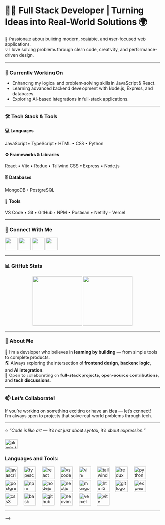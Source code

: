 # 👨‍💻 Full Stack Developer | Turning Ideas into Real-World Solutions 🌍  

🚀 Passionate about building modern, scalable, and user-focused web applications.  
💡 I love solving problems through clean code, creativity, and performance-driven design.  

---

### 🌱 Currently Working On
- Enhancing my logical and problem-solving skills in JavaScript & React.  
- Learning advanced backend development with Node.js, Express, and databases.  
- Exploring AI-based integrations in full-stack applications.

---

### 🛠️ Tech Stack & Tools

#### 💻 Languages
JavaScript • TypeScript • HTML • CSS • Python  

#### ⚙️ Frameworks & Libraries
React • Vite • Redux • Tailwind CSS • Express • Node.js  

#### 🗄️ Databases
MongoDB • PostgreSQL  

#### 🧰 Tools
VS Code • Git • GitHub • NPM • Postman • Netlify • Vercel  

---

### 🤝 Connect With Me

<p align="left">
  <a href="https://twitter.com/"><img src="https://skillicons.dev/icons?i=twitter" height="40"/></a>
  <a href="https://linkedin.com/in/akash-tyagi03"><img src="https://skillicons.dev/icons?i=linkedin" height="40"/></a>
  <a href="https://discord.com/users/"><img src="https://skillicons.dev/icons?i=discord" height="40"/></a>
  <a href="mailto:akashtyagi6065@gmail.com"><img src="https://skillicons.dev/icons?i=gmail" height="40"/></a>
</p>

---

### 📊 GitHub Stats
<p align="center">
  <img src="https://github-readme-stats.vercel.app/api?username=akashtyagi03&show_icons=true&theme=github_dark&hide_border=true" height="160"/>
  <img src="https://github-readme-stats.vercel.app/api/top-langs/?username=akashtyagi03&layout=compact&theme=github_dark&hide_border=true" height="160"/>
</p>

---

### 🧠 About Me

🎯 I’m a developer who believes in **learning by building** — from simple tools to complete products.  
🌎 Always exploring the intersection of **frontend design**, **backend logic**, and **AI integration**.  
💬 Open to collaborating on **full-stack projects**, **open-source contributions**, and **tech discussions**.  

---

### 📫 Let’s Collaborate!
If you’re working on something exciting or have an idea — let’s connect!  
I’m always open to projects that solve real-world problems through tech.  

---

⭐ *“Code is like art — it’s not just about syntax, it’s about expression.”*  

<!-- <h1 align="center">Hi there👋, I'm Aakash tyagi</h1>
<h2 align="center">Full Stack Developer 👨‍💻 | Turning Ideas into Real-World Solutions 🌐</h2>


- 🔭 I’m currently working on enhancing my logical thinking in Programing.
- 🌱 I’m currently learning about Full Stack Development
  
<h3 align="left">Connect with me:</h3>
<p align="left">
<a href="https://twitter.com/Akash_ty_03" target="blank"><img align="center" src="https://raw.githubusercontent.com/rahuldkjain/github-profile-readme-generator/master/src/images/icons/Social/twitter.svg" alt="Akash_ty_03" height="30" width="40" /></a>
<a href="https://linkedin.com/in/aakash-tyagi-18a685286/" target="blank"><img align="center" src="https://raw.githubusercontent.com/rahuldkjain/github-profile-readme-generator/master/src/images/icons/Social/linked-in-alt.svg" alt="aakash-tyagi-18a685286" height="30" width="40" /></a>
<!-- <a href="https://instagram.com/akash_ty.03" target="blank"><img align="center" src="https://raw.githubusercontent.com/rahuldkjain/github-profile-readme-generator/master/src/images/icons/Social/instagram.svg" alt="devxoshakya" height="30" width="40" /></a> -->
<a href="https://discord.gg/akash_tyagi03" target="blank"><img align="center" src="https://raw.githubusercontent.com/rahuldkjain/github-profile-readme-generator/master/src/images/icons/Social/discord.svg" alt="akash_tyagi03" height="30" width="40" /></a>
</p>

<h3 align="left">Languages and Tools:</h3>
<div align="left">
  <img src="https://cdn.jsdelivr.net/gh/devicons/devicon/icons/javascript/javascript-original.svg" height="40" alt="javascript logo"  />
  <img width="12" />
  <img src="https://cdn.jsdelivr.net/gh/devicons/devicon/icons/typescript/typescript-original.svg" height="40" alt="typescript logo"  />
  <img width="12" />
  <img src="https://cdn.jsdelivr.net/gh/devicons/devicon/icons/react/react-original.svg" height="40" alt="react logo"  />
  <img width="12" />
  <img src="https://cdn.jsdelivr.net/gh/devicons/devicon/icons/vscode/vscode-original.svg" height="40" alt="vscode logo"  />
  <img width="12" />
  <img src="https://cdn.jsdelivr.net/gh/devicons/devicon/icons/vim/vim-original.svg" height="40" alt="vim logo"  />
  <img width="12" />
  <img src="https://skillicons.dev/icons?i=tailwind" height="40" alt="tailwindcss logo"  />
  <img width="12" />
  <img src="https://cdn.jsdelivr.net/gh/devicons/devicon/icons/redux/redux-original.svg" height="40" alt="redux logo"  />
  <img width="12" />
  <img src="https://cdn.jsdelivr.net/gh/devicons/devicon/icons/python/python-original.svg" height="40" alt="python logo"  />
  <img width="12" />
  <img src="https://cdn.jsdelivr.net/gh/devicons/devicon/icons/postgresql/postgresql-original.svg" height="40" alt="postgresql logo"  />
  <img width="12" />
  <img src="https://cdn.jsdelivr.net/gh/devicons/devicon/icons/npm/npm-original-wordmark.svg" height="40" alt="npm logo"  />
  <img width="12" />
  <img src="https://cdn.jsdelivr.net/gh/devicons/devicon/icons/nodejs/nodejs-original.svg" height="40" alt="nodejs logo"  />
  <img width="12" />
  <img src="https://skillicons.dev/icons?i=nextjs" height="40" alt="nextjs logo"  />
  <img width="12" />
  <img src="https://cdn.jsdelivr.net/gh/devicons/devicon/icons/mongodb/mongodb-original.svg" height="40" alt="mongodb logo"  />
  <img width="12" />
  <img src="https://cdn.jsdelivr.net/gh/devicons/devicon/icons/html5/html5-original.svg" height="40" alt="html5 logo"  />
  <img width="12" />
  <img src="https://cdn.jsdelivr.net/gh/devicons/devicon/icons/git/git-original.svg" height="40" alt="git logo"  />
  <img width="12" />
  <img src="https://skillicons.dev/icons?i=express" height="40" alt="express logo"  />
  <img width="12" />
  <img src="https://cdn.jsdelivr.net/gh/devicons/devicon/icons/css3/css3-original.svg" height="40" alt="css3 logo"  />
  <img width="12" />
  <img src="https://skillicons.dev/icons?i=bash" height="40" alt="bash logo"  />
  <img width="12" />
  <img src="https://skillicons.dev/icons?i=github" height="40" alt="github logo"  />
  <img width="12" />
  <img src="https://skillicons.dev/icons?i=neovim" height="40" alt="neovim logo"  />
  <img width="12" />
  <img src="https://skillicons.dev/icons?i=vercel" height="40" alt="vercel logo"  />
  <img width="12" />
  <img src="https://skillicons.dev/icons?i=vite" height="40" alt="vite logo"  />
</div>


<hr></hr> -->
